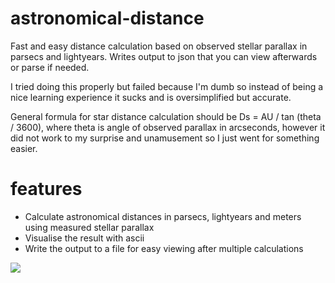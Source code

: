 # astronomical-distance
Fast and easy distance calculation based on observed stellar parallax in parsecs and lightyears. Writes output to json that you can view afterwards or parse if needed.

I tried doing this properly but failed because I'm dumb so instead of being a nice learning experience it sucks and is oversimplified but accurate.

General formula for star distance calculation should be Ds = AU / tan (theta / 3600), where theta is angle of observed parallax in arcseconds, however it did not work to my surprise and unamusement so I just went for something easier.

# features
* Calculate astronomical distances in parsecs, lightyears and meters using measured stellar parallax
* Visualise the result with ascii
* Write the output to a file for easy viewing after multiple calculations

![](https://media.discordapp.net/attachments/751326505694658654/813348397984907314/unknown.png)

